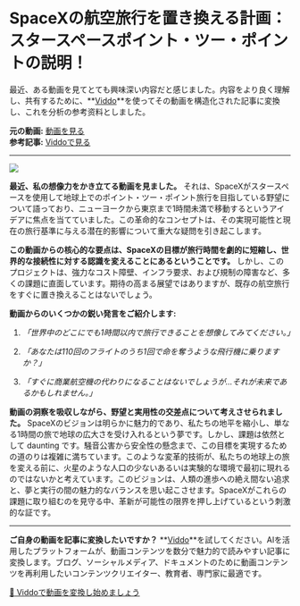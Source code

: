 # SpaceXの航空旅行を置き換える計画：スタースペースポイント・ツー・ポイントの説明！

最近、ある動画を見てとても興味深い内容だと感じました。内容をより良く理解し、共有するために、**[Viddo](https://viddo.pro/)**を使ってその動画を構造化された記事に変換し、これを分析の参考资料としました。

**元の動画:** [動画を見る](https://www.youtube.com/watch?v=WAOvaeeD9-Q)  
**参考記事:** [Viddoで見る](https://viddo.pro/zh/video-result/8ea4c77b-8bac-4647-aa80-57ae1722c872)

---

![](https://img.youtube.com/vi/WAOvaeeD9-Q/0.jpg)

**最近、私の想像力をかき立てる動画を見ました。** それは、SpaceXがスタースペースを使用して地球上でのポイント・ツー・ポイント旅行を目指している野望について語っており、ニューヨークから東京まで1時間未満で移動するというアイデアに焦点を当てていました。この革命的なコンセプトは、その実現可能性と現在の旅行基準に与える潜在的影響について重大な疑問を引き起こします。

**この動画からの核心的な要点は、SpaceXの目標が旅行時間を劇的に短縮し、世界的な接続性に対する認識を変えることにあるということです。** しかし、このプロジェクトは、強力なコスト障壁、インフラ要求、および規制の障害など、多くの課題に直面しています。期待の高まる展望ではありますが、既存の航空旅行をすぐに置き換えることはないでしょう。

**動画からのいくつかの鋭い発言をご紹介します:**

1. *「世界中のどこにでも1時間以内で旅行できることを想像してみてください。」*

2. *「あなたは110回のフライトのうち1回で命を奪うような飛行機に乗りますか？」*

3. *「すぐに商業航空機の代わりになることはないでしょうが...それが未来であるかもしれません。」*

**動画の洞察を吸収しながら、野望と実用性の交差点について考えさせられました。** SpaceXのビジョンは明らかに魅力的であり、私たちの地平を縮小し、単なる1時間の旅で地球の広大さを受け入れるという夢です。しかし、課題は依然として daunting です。騒音公害から安全性の懸念まで、この目標を実現するための道のりは複雑に満ちています。このような変革的技術が、私たちの地球上の旅を変える前に、火星のような人口の少ないあるいは実験的な環境で最初に現れるのではないかと考えています。このビジョンは、人類の進歩への絶え間ない追求と、夢と実行の間の魅力的なバランスを思い起こさせます。SpaceXがこれらの課題に取り組むのを見守る中、革新が可能性の限界を押し上げているという刺激的な証です。

---

**ご自身の動画を記事に変換したいですか？** **[Viddo](https://viddo.pro/)**を試してください。AIを活用したプラットフォームが、動画コンテンツを数分で魅力的で読みやすい記事に変換します。ブログ、ソーシャルメディア、ドキュメントのために動画コンテンツを再利用したいコンテンツクリエイター、教育者、専門家に最適です。

[🚀 Viddoで動画を変換し始めましょう](https://viddo.pro/)